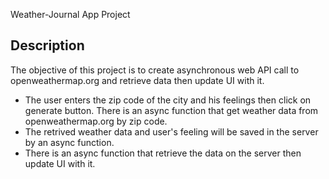 Weather-Journal App Project

## Description
The objective of this project is to create asynchronous web API call to openweathermap.org and retrieve data then update UI with it.

- The user enters the zip code of the city and his feelings then click on generate button. There is an async function that get weather data from openweathermap.org by zip code.
- The retrived weather data and user's feeling will be saved in the server by an async function.
- There is an async function that retrieve the data on the server then update UI with it.
 